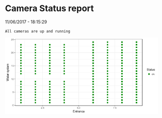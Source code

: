 Camera Status report
================
11/06/2017 - 18:15:29

    All cameras are up and running

![](camreport_files/figure-markdown_github/unnamed-chunk-2-1.png)
